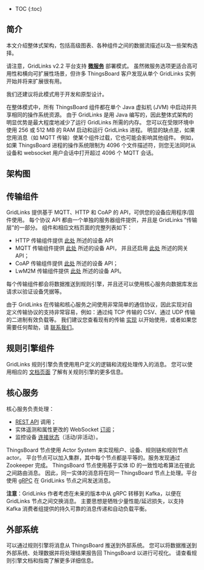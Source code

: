 * TOC
{:toc}

## 简介

本文介绍整体式架构，包括高级图表、各种组件之间的数据流描述以及一些架构选择。

请注意，GridLinks v2.2 平台支持 [**微服务**](/docs/{{docsPrefix}}reference/msa/) 部署模式。
虽然微服务选项更适合高可用性和横向可扩展性场景，但许多 ThingsBoard 客户发现从单个 GridLinks 实例开始并将来扩展很有用。

我们还建议将此模式用于开发和原型设计。

在整体模式中，所有 ThingsBoard 组件都在单个 Java 虚拟机 (JVM) 中启动并共享相同的操作系统资源。
由于 GridLinks 是用 Java 编写的，因此整体式架构的明显优势是最大程度地减少了运行 GridLinks 所需的内存。
您可以在受限环境中使用 256 或 512 MB 的 RAM 启动和运行 GridLinks 进程。
明显的缺点是，如果您用消息（如 MQTT 传输）使某个组件过载，它也可能会影响其他组件。
例如，如果 ThingsBoard 进程的操作系统限制为 4096 个文件描述符，则您无法同时从设备和 websocket 用户会话中打开超过 4096 个 MQTT 会话。

## 架构图

 <object width="80%" data="/images/reference/mono-architecture.svg"></object>

## 传输组件

GridLinks 提供基于 MQTT、HTTP 和 CoAP 的 API，可供您的设备应用程序/固件使用。
每个协议 API 都由一个单独的服务器组件提供，并且是 GridLinks “传输层”的一部分。
组件和相应文档页面的完整列表如下：

* HTTP 传输组件提供 [此处](/docs/{{docsPrefix}}reference/http-api/) 所述的设备 API
* MQTT 传输组件提供 [此处](/docs/{{docsPrefix}}reference/mqtt-api/) 所述的设备 API，
并且还启用 [此处](/docs/{{docsPrefix}}reference/gateway-mqtt-api/) 所述的网关 API；
* CoAP 传输组件提供 [此处](/docs/{{docsPrefix}}reference/coap-api/) 所述的设备 API；
* LwM2M 传输组件提供 [此处](/docs/{{docsPrefix}}reference/lwm2m-api/) 所述的设备 API。

每个传输组件都会将数据推送到规则引擎，并且还可以使用核心服务向数据库发出请求以验证设备凭据等。

由于 GridLinks 在传输和核心服务之间使用非常简单的通信协议，因此实现对自定义传输协议的支持非常容易，例如：通过纯 TCP 传输的 CSV、通过 UDP 传输的二进制有效负载等。
我们建议您查看现有的传输 [实现](https://github.com/thingsboard/thingsboard/tree/master/common/transport/mqtt) 以开始使用，或者如果您需要任何帮助，请 [联系我们](/docs/contact-us/)。

## 规则引擎组件

GridLinks 规则引擎负责使用用户定义的逻辑和流程处理传入的消息。
您可以使用相应的 [文档页面](/docs/{{docsPrefix}}user-guide/rule-engine-2-0/overview/) 了解有关规则引擎的更多信息。

## 核心服务

核心服务负责处理：

 * [REST API](/docs/{{docsPrefix}}reference/rest-api/) 调用；
 * 实体遥测和属性更改的 WebSocket [订阅](/docs/{{docsPrefix}}user-guide/telemetry/#websocket-api)；
 * 监控设备 [连接状态](/docs/{{docsPrefix}}user-guide/device-connectivity-status/)（活动/非活动）。

ThingsBoard 节点使用 Actor System 来实现租户、设备、规则链和规则节点 actor。
平台节点可以加入集群，其中每个节点都是平等的。服务发现通过 Zookeeper 完成。
ThingsBoard 节点使用基于实体 ID 的一致性哈希算法在彼此之间路由消息。
因此，同一实体的消息将在同一 ThingsBoard 节点上处理。平台使用 [gRPC](https://grpc.io/) 在 GridLinks 节点之间发送消息。

**注意**：GridLinks 作者考虑在未来的版本中从 gRPC 转移到 Kafka，以便在 GridLinks 节点之间交换消息。
主要思想是牺牲少量性能/延迟损失，以支持 Kafka 消费者组提供的持久可靠的消息传递和自动负载平衡。

## 外部系统

可以通过规则引擎将消息从 ThingsBoard 推送到外部系统。
您可以将数据推送到外部系统、处理数据并将处理结果报告回 ThingsBoard 以进行可视化。
请查看规则引擎文档和指南了解更多详细信息。
